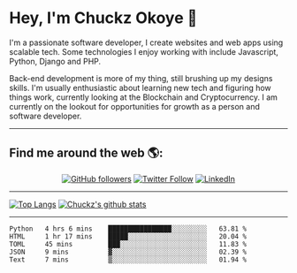 # Hey, I'm Chuckz Okoye 👑


I'm a passionate software developer, I create websites and web apps using scalable tech. Some technologies I enjoy working with include Javascript, Python, Django and PHP.

Back-end development is more of my thing, still brushing up my designs skills. I'm usually enthusiastic about learning new tech and figuring how things work, currently looking at the Blockchain and Cryptocurrency.
I am currently on the lookout for opportunities for growth as a person and software developer.

-----

## Find me around the web 🌎:
<p align="center">
    <a href="https://github.com/tricelex"><img alt="GitHub followers" src="https://img.shields.io/github/followers/tricelex?style=social"></a>
	<a href="https://twitter.com/chuckzokoye"><img alt="Twitter Follow" src="https://img.shields.io/twitter/follow/chuckzokoye?style=social"></a>
	<a href="https://www.linkedin.com/in/chuckzokoye"><img src="https://img.shields.io/badge/LinkedIn--_.svg?style=social&logo=linkedin" alt="LinkedIn"></a>
</p>

-----
[![Top Langs](https://github-readme-stats.vercel.app/api/top-langs/?username=tricelex)](https://github.com/anuraghazra/github-readme-stats)   [![Chuckz's github stats](https://github-readme-stats.vercel.app/api?username=tricelex&count_private=true&show_icons=true&theme=shades-of-purple)](https://github.com/anuraghazra/github-readme-stats)





-----

<!--START_SECTION:waka-->
```text
Python   4 hrs 6 mins    ████████████████░░░░░░░░░   63.81 % 
HTML     1 hr 17 mins    █████░░░░░░░░░░░░░░░░░░░░   20.04 % 
TOML     45 mins         ███░░░░░░░░░░░░░░░░░░░░░░   11.83 % 
JSON     9 mins          ▓░░░░░░░░░░░░░░░░░░░░░░░░   02.39 % 
Text     7 mins          ▒░░░░░░░░░░░░░░░░░░░░░░░░   01.94 % 
```
<!--END_SECTION:waka-->